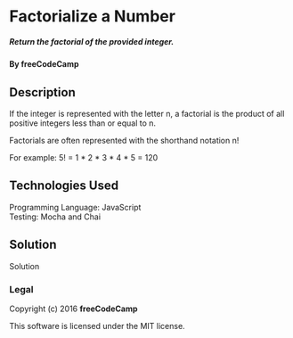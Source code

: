 # Factorialize a Number

##### Return the factorial of the provided integer.

#### By freeCodeCamp

## Description

If the integer is represented with the letter n, a factorial is the product of all positive integers less than or equal to n.

Factorials are often represented with the shorthand notation n!

For example: 5! = 1 * 2 * 3 * 4 * 5 = 120

## Technologies Used

Programming Language: JavaScript  
Testing: Mocha and Chai

## Solution

Solution

### Legal

Copyright (c) 2016 **freeCodeCamp**

This software is licensed under the MIT license.

